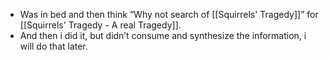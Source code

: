 - Was in bed and then think “Why not search of [[Squirrels' Tragedy]]” for [[Squirrels' Tragedy - A real Tragedy]].
- And then i did it, but didn’t consume and synthesize the information, i will do that later.